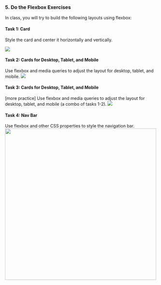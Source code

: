 ### 5. Do the Flexbox Exercises
In class, you will try to build the following layouts using flexbox:

#### Task 1: Card
Style the card and center it horizontally and vertically.
<div class="flex-container">
    <img src="/fall2022/assets/images/lectures/lecture07/ss1.png" />
</div>

#### Task 2: Cards for Desktop, Tablet, and Mobile
Use flexbox and media queries to adjust the layout for desktop, tablet, and mobile.
<img src="/fall2022/assets/images/lectures/lecture07/ss2.png" />

#### Task 3: Cards for Desktop, Tablet, and Mobile
[more practice] Use flexbox and media queries to adjust the layout for desktop, tablet, and mobile (a combo of tasks 1-2).
<img src="/fall2022/assets/images/lectures/lecture07/ss3.png" />

#### Task 4: Nav Bar
Use flexbox and other CSS properties to style the navigation bar.
<img style="width: 500px;" src="/fall2022/assets/images/lectures/lecture07/ss4.png" />